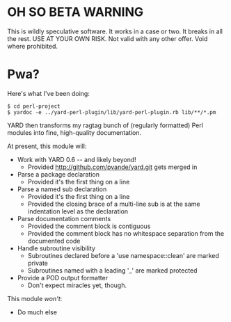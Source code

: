 OH SO BETA WARNING
==================

This is wildly speculative software.  It works in a case or two.  It breaks in
all the rest.  USE AT YOUR OWN RISK.  Not valid with any other offer.  Void
where prohibited.

Pwa?
====

Here's what I've been doing:

    $ cd perl-project
    $ yardoc -e ../yard-perl-plugin/lib/yard-perl-plugin.rb lib/**/*.pm

YARD then transforms my ragtag bunch of (regularly formatted) Perl modules
into fine, high-quality documentation.

At present, this module will:

 * Work with YARD 0.6 -- and likely beyond!
   * Provided http://github.com/pvande/yard.git gets merged in
 * Parse a package declaration
   * Provided it's the first thing on a line
 * Parse a named sub declaration
   * Provided it's the first thing on a line
   * Provided the closing brace of a multi-line sub is at the same indentation level as the declaration
 * Parse documentation comments
   * Provided the comment block is contiguous
   * Provided the comment block has no whitespace separation from the documented code
 * Handle subroutine visibility
   * Subroutines declared before a 'use namespace::clean' are marked private
   * Subroutines named with a leading '_' are marked protected
 * Provide a POD output formatter
   * Don't expect miracles yet, though.

This module *won't*:

 * Do much else